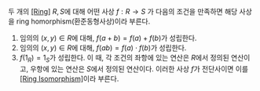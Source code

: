 두 개의 [[Ring]](환) $R, S$에 대해 어떤 사상 $f:R \to S$ 가 다음의 조건을 만족하면 해당 사상을 ring homorphism(환준동형사상)이라 부른다.
1) 임의의 $(x, y) \in R$에 대해, $f(a+b) = f(a) + f(b)$가 성립한다.
2) 임의의 $(x, y) \in R$에 대해, $f(ab) = f(a)\cdot f(b)$가 성립한다.
3) $f(1_R)= 1_S$가 성립한다.
이 때, 각 조건의 좌항에 있는 연산은 $R$에서 정의된 연산이고, 우항에 있는 연산은 $S$에서 정의된 연산이다. 이러한 사상 $f$가 전단사이면 이를 [[Ring Isomorphism]](환동형사상)이라 부른다.
